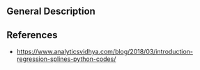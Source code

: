 ## General Description

## References
- https://www.analyticsvidhya.com/blog/2018/03/introduction-regression-splines-python-codes/
